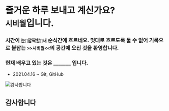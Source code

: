 # 즐거운 하루 보내고 계신가요? <br>`시비월`입니다. 
### 시간이 `눈🙈깜짝할🙉새` 순식간에 흐르네요. 멋대로 흐르도록 둘 수 없어 기록으로 붙잡는 `>>시비월<<`의 공간에 오신 것을 환영합니다. 
### 현재 배우고 있는 것은 _______ 입니다.
* 2021.04.16 ~ Git, GitHub

![감사합니다](https://mblogthumb-phinf.pstatic.net/MjAyMDAzMzBfMjU0/MDAxNTg1NTc3MTc4NzY3.i9Rkdffs4p_Y1yLYS0yIxgGkQRClUrk4bxN8VANr6oUg.sNbauR1j9CnsJIyGMVTFTxQYEWZkoOKvVW_feHPzC24g.GIF.pikiro/IMG_0416.GIF?type=w800)
## 감사합니다

